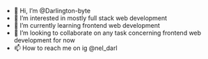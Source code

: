 - 👋 Hi, I’m @Darlington-byte
- 👀 I’m interested in mostly full stack web development
- 🌱 I’m currently learning frontend web development
- 💞️ I’m looking to collaborate on any task concerning frontend web development for now
- 📫 How to reach me on ig @nel_darl

<!---
Darlington-byte/Darlington-byte is a ✨ special ✨ repository because its `README.md` (this file) appears on your GitHub profile.
You can click the Preview link to take a look at your changes.
--->
